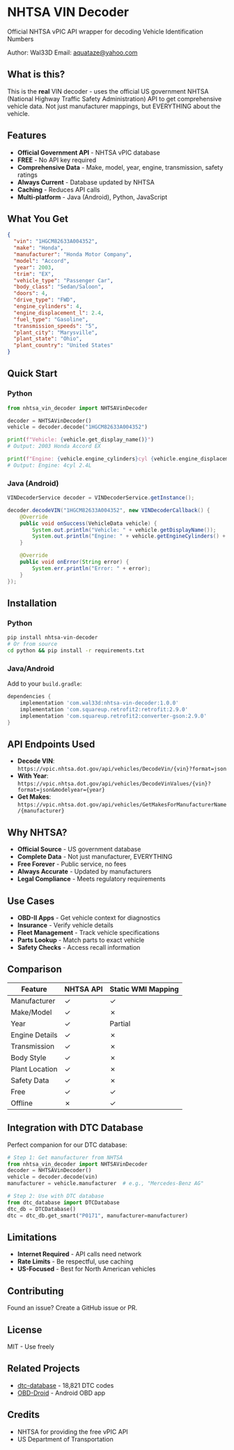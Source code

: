 # NHTSA VIN Decoder

Official NHTSA vPIC API wrapper for decoding Vehicle Identification Numbers

Author: Wal33D
Email: aquataze@yahoo.com

## What is this?

This is the **real** VIN decoder - uses the official US government NHTSA (National Highway Traffic Safety Administration) API to get comprehensive vehicle data. Not just manufacturer mappings, but EVERYTHING about the vehicle.

## Features

- **Official Government API** - NHTSA vPIC database
- **FREE** - No API key required
- **Comprehensive Data** - Make, model, year, engine, transmission, safety ratings
- **Always Current** - Database updated by NHTSA
- **Caching** - Reduces API calls
- **Multi-platform** - Java (Android), Python, JavaScript

## What You Get

```json
{
  "vin": "1HGCM82633A004352",
  "make": "Honda",
  "manufacturer": "Honda Motor Company",
  "model": "Accord",
  "year": 2003,
  "trim": "EX",
  "vehicle_type": "Passenger Car",
  "body_class": "Sedan/Saloon",
  "doors": 4,
  "drive_type": "FWD",
  "engine_cylinders": 4,
  "engine_displacement_l": 2.4,
  "fuel_type": "Gasoline",
  "transmission_speeds": "5",
  "plant_city": "Marysville",
  "plant_state": "Ohio",
  "plant_country": "United States"
}
```

## Quick Start

### Python
```python
from nhtsa_vin_decoder import NHTSAVinDecoder

decoder = NHTSAVinDecoder()
vehicle = decoder.decode("1HGCM82633A004352")

print(f"Vehicle: {vehicle.get_display_name()}")
# Output: 2003 Honda Accord EX

print(f"Engine: {vehicle.engine_cylinders}cyl {vehicle.engine_displacement_l}L")
# Output: Engine: 4cyl 2.4L
```

### Java (Android)
```java
VINDecoderService decoder = VINDecoderService.getInstance();

decoder.decodeVIN("1HGCM82633A004352", new VINDecoderCallback() {
    @Override
    public void onSuccess(VehicleData vehicle) {
        System.out.println("Vehicle: " + vehicle.getDisplayName());
        System.out.println("Engine: " + vehicle.getEngineCylinders() + "cyl");
    }

    @Override
    public void onError(String error) {
        System.err.println("Error: " + error);
    }
});
```

## Installation

### Python
```bash
pip install nhtsa-vin-decoder
# Or from source
cd python && pip install -r requirements.txt
```

### Java/Android
Add to your `build.gradle`:
```gradle
dependencies {
    implementation 'com.wal33d:nhtsa-vin-decoder:1.0.0'
    implementation 'com.squareup.retrofit2:retrofit:2.9.0'
    implementation 'com.squareup.retrofit2:converter-gson:2.9.0'
}
```

## API Endpoints Used

- **Decode VIN**: `https://vpic.nhtsa.dot.gov/api/vehicles/DecodeVin/{vin}?format=json`
- **With Year**: `https://vpic.nhtsa.dot.gov/api/vehicles/DecodeVinValues/{vin}?format=json&modelyear={year}`
- **Get Makes**: `https://vpic.nhtsa.dot.gov/api/vehicles/GetMakesForManufacturerName/{manufacturer}`

## Why NHTSA?

- **Official Source** - US government database
- **Complete Data** - Not just manufacturer, EVERYTHING
- **Free Forever** - Public service, no fees
- **Always Accurate** - Updated by manufacturers
- **Legal Compliance** - Meets regulatory requirements

## Use Cases

- **OBD-II Apps** - Get vehicle context for diagnostics
- **Insurance** - Verify vehicle details
- **Fleet Management** - Track vehicle specifications
- **Parts Lookup** - Match parts to exact vehicle
- **Safety Checks** - Access recall information

## Comparison

| Feature | NHTSA API | Static WMI Mapping |
|---------|-----------|-------------------|
| Manufacturer | ✓ | ✓ |
| Make/Model | ✓ | ✗ |
| Year | ✓ | Partial |
| Engine Details | ✓ | ✗ |
| Transmission | ✓ | ✗ |
| Body Style | ✓ | ✗ |
| Plant Location | ✓ | ✗ |
| Safety Data | ✓ | ✗ |
| Free | ✓ | ✓ |
| Offline | ✗ | ✓ |

## Integration with DTC Database

Perfect companion for our DTC database:

```python
# Step 1: Get manufacturer from NHTSA
from nhtsa_vin_decoder import NHTSAVinDecoder
decoder = NHTSAVinDecoder()
vehicle = decoder.decode(vin)
manufacturer = vehicle.manufacturer  # e.g., "Mercedes-Benz AG"

# Step 2: Use with DTC database
from dtc_database import DTCDatabase
dtc_db = DTCDatabase()
dtc = dtc_db.get_smart("P0171", manufacturer=manufacturer)
```

## Limitations

- **Internet Required** - API calls need network
- **Rate Limits** - Be respectful, use caching
- **US-Focused** - Best for North American vehicles

## Contributing

Found an issue? Create a GitHub issue or PR.

## License

MIT - Use freely

## Related Projects

- [dtc-database](https://github.com/Wal33D/dtc-database) - 18,821 DTC codes
- [OBD-Droid](https://github.com/Wal33D/OBD-Droid) - Android OBD app

## Credits

- NHTSA for providing the free vPIC API
- US Department of Transportation